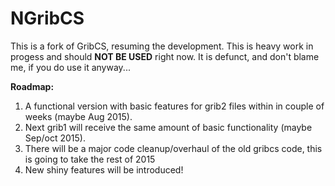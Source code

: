 # NGribCS
This is a fork of GribCS, resuming the development. This is heavy work in progess and should <b>NOT BE USED</b> right now.
It is defunct, and don't blame me, if you do use it anyway...

<b>Roadmap:</b><br />
1. A functional version with basic features for grib2 files within in couple of weeks (maybe Aug 2015).<br />
2. Next grib1 will receive the same amount of basic functionality (maybe Sep/oct 2015).<br />
3. There will be a major code cleanup/overhaul of the old gribcs code, this is going to take the rest of 2015<br />
4. New shiny features will be introduced! <br />
 

